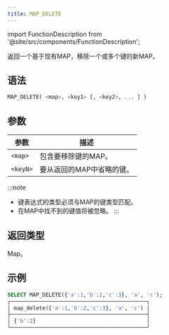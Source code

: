 ```yaml
---
title: MAP_DELETE
---
```

import FunctionDescription from '@site/src/components/FunctionDescription';

<FunctionDescription description="引入或更新：v1.2.547"/>

返回一个基于现有MAP，移除一个或多个键的新MAP。

## 语法

```sql
MAP_DELETE( <map>, <key1> [, <key2>, ... ] )
```

## 参数

| 参数       | 描述                                       |
|-----------|------------------------------------------|
| `<map>`   | 包含要移除键的MAP。                       |
| `<keyN>`  | 要从返回的MAP中省略的键。                 |

:::note
- 键表达式的类型必须与MAP的键类型匹配。
- 在MAP中找不到的键值将被忽略。
:::

## 返回类型

Map。

## 示例

```sql
SELECT MAP_DELETE({'a':1,'b':2,'c':3}, 'a', 'c');
┌───────────────────────────────────────────┐
│ map_delete({'a':1,'b':2,'c':3}, 'a', 'c') │
├───────────────────────────────────────────┤
│ {'b':2}                                   │
└───────────────────────────────────────────┘
```